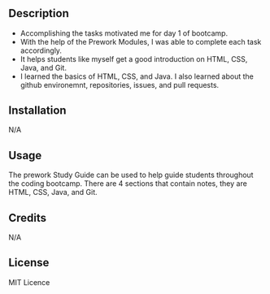 # <Prework Study Guide Webpage>

## Description

- Accomplishing the tasks motivated me for day 1 of bootcamp.
- With the help of the Prework Modules, I was able to complete each task accordingly.
- It helps students like myself get a good introduction on HTML, CSS, Java, and Git.
- I learned the basics of HTML, CSS, and Java. I also learned about the github environemnt, repositories, issues, and pull requests.


## Installation

N/A


## Usage



The prework Study Guide can be used to help guide students throughout the coding bootcamp. There are 4 sections that contain notes, they are HTML, CSS, Java, and Git.

## Credits

N/A

## License

MIT Licence

